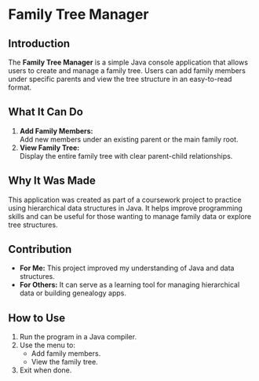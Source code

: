 # Family Tree Manager

## Introduction
The **Family Tree Manager** is a simple Java console application that allows users to create and manage a family tree. Users can add family members under specific parents and view the tree structure in an easy-to-read format.

## What It Can Do
1. **Add Family Members:**  
   Add new members under an existing parent or the main family root.
2. **View Family Tree:**  
   Display the entire family tree with clear parent-child relationships.

## Why It Was Made
This application was created as part of a coursework project to practice using hierarchical data structures in Java. It helps improve programming skills and can be useful for those wanting to manage family data or explore tree structures.

## Contribution
- **For Me:** This project improved my understanding of Java and data structures.  
- **For Others:** It can serve as a learning tool for managing hierarchical data or building genealogy apps.

## How to Use
1. Run the program in a Java compiler.
2. Use the menu to:
   - Add family members.
   - View the family tree.
3. Exit when done.
